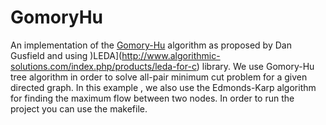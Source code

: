 # GomoryHu

An implementation of the  [Gomory-Hu](https://en.wikipedia.org/wiki/Gomory%E2%80%93Hu_tree) algorithm as proposed by Dan Gusfield and using )LEDA](http://www.algorithmic-solutions.com/index.php/products/leda-for-c) library. We use Gomory-Hu tree algorithm in order to solve all-pair minimum cut problem for a given directed graph. In this example , we also use the Edmonds-Karp algorithm for finding the maximum flow between two nodes. In order to run the project you can use the makefile.
